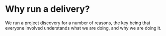 # Why run a delivery?
We run a project discovery for a number of reasons, the key being that everyone involved understands what we are doing, and why we are doing it.